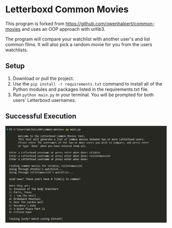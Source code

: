# Letterboxd Common Movies

This program is forked from https://github.com/owenhalpert/common-movies and uses an OOP approach with urllib3.

The program will compare your watchlist with another user's and list common films. It will also pick a random movie for you from the users watchlists.

## Setup

1. Download or pull the project.
2. Use the `pip install -r requirements.txt` command to install all of the Python modules and packages listed in the requirements.txt file.
3. Run `python main.py` in your terminal. You will be prompted for both users' Letterboxd usernames.

## Successful Execution

![Image of common movies found](success.jpg)
